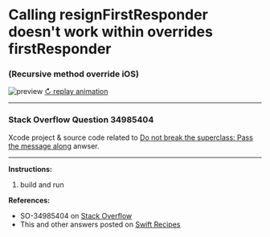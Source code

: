 # Calling resignFirstResponder doesn't work within overrides firstResponder
### (Recursive method override iOS)

![preview](https://i.stack.imgur.com/ad0he.gif)
[↻ replay animation](https://i.stack.imgur.com/ad0he.gif)

---

### Stack Overflow Question 34985404
Xcode project & source code related to [Do not break the superclass: Pass the message along](http://stackoverflow.com/a/35017733/218152) anwser.

---

**Instructions:**

1. build and run

**References:**

- SO-34985404 on [Stack Overflow](http://stackoverflow.com/questions/34985404/calling-resignfirstresponder-doesnt-work-within-overrides-firstresponder)
- This and other answers posted on [Swift Recipes](http://swiftarchitect.com/recipes/)

